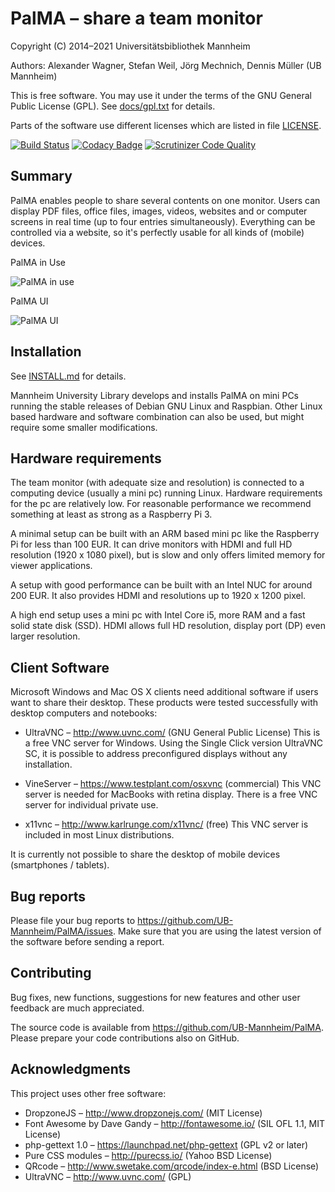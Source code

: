 PalMA – share a team monitor
============================

Copyright (C) 2014–2021 Universitätsbibliothek Mannheim

Authors: Alexander Wagner, Stefan Weil, Jörg Mechnich, Dennis Müller (UB Mannheim)

This is free software. You may use it under the terms of the
GNU General Public License (GPL). See [docs/gpl.txt](docs/gpl.txt) for details.

Parts of the software use different licenses which are listed
in file [LICENSE](LICENSE).


[![Build
Status](https://travis-ci.org/UB-Mannheim/PalMA.svg?branch=master)](https://travis-ci.org/UB-Mannheim/PalMA)
[![Codacy
Badge](https://api.codacy.com/project/badge/Grade/e5750c1e19fc4ecf9257a9a4d4418e0c)](https://www.codacy.com/app/UB-Mannheim/PalMA?utm_source=github.com&utm_medium=referral&utm_content=UB-Mannheim/PalMA&utm_campaign=badger)
[![Scrutinizer Code
Quality](https://scrutinizer-ci.com/g/UB-Mannheim/PalMA/badges/quality-score.png?b=master)](https://scrutinizer-ci.com/g/UB-Mannheim/PalMA/?branch=master)

Summary
-------

PalMA enables people to share several contents on one monitor. Users can display PDF files, office files, images, videos, websites and or computer screens in real time (up to four entries simultaneously). Everything can be controlled via
a website, so it's perfectly usable for all kinds of (mobile) devices.

PalMA in Use

![PalMA in
use](https://raw.githubusercontent.com/UB-Mannheim/PalMA/master/docs/images/IMG_5965.JPG)

PalMA UI

![PalMA UI](https://raw.githubusercontent.com/UB-Mannheim/PalMA/master/docs/images/screenshots/palma-newui-overview.png)

Installation
------------

See [INSTALL.md](INSTALL.md) for details.

Mannheim University Library develops and installs PalMA
on mini PCs running the stable releases of Debian GNU Linux and Raspbian. Other Linux based hardware
and software combination can also be used, but might require some smaller
modifications.

Hardware requirements
---------------------

The team monitor (with adequate size and resolution) is connected
to a computing device (usually a mini pc) running Linux.
Hardware requirements for the pc are relatively low. For reasonable performance we recommend something at least as strong as a Raspberry Pi 3.

A minimal setup can be built with an ARM based mini pc like the
Raspberry Pi for less than 100 EUR. It can drive monitors with
HDMI and full HD resolution (1920 x 1080 pixel), but is slow
and only offers limited memory for viewer applications.

A setup with good performance can be built with an Intel NUC for
around 200 EUR. It also provides HDMI and resolutions up to
1920 x 1200 pixel.

A high end setup uses a mini pc with Intel Core i5, more RAM and
a fast solid state disk (SSD). HDMI allows full HD resolution, display port (DP)
even larger resolution.

Client Software
---------------

Microsoft Windows and Mac OS X clients need additional software if users
want to share their desktop. These products were tested successfully
with desktop computers and notebooks:

* UltraVNC – http://www.uvnc.com/ (GNU General Public License)
  This is a free VNC server for Windows.
  Using the Single Click version UltraVNC SC, it is possible
  to address preconfigured displays without any installation.

* VineServer – https://www.testplant.com/osxvnc (commercial)
  This VNC server is needed for MacBooks with retina display.
  There is a free VNC server for individual private use.

* x11vnc – http://www.karlrunge.com/x11vnc/ (free)
  This VNC server is included in most Linux distributions.

It is currently not possible to share the desktop of mobile
devices (smartphones / tablets).


Bug reports
-----------

Please file your bug reports to https://github.com/UB-Mannheim/PalMA/issues.
Make sure that you are using the latest version of the software
before sending a report.


Contributing
------------

Bug fixes, new functions, suggestions for new features and
other user feedback are much appreciated.

The source code is available from https://github.com/UB-Mannheim/PalMA.
Please prepare your code contributions also on GitHub.


Acknowledgments
---------------

This project uses other free software:

* DropzoneJS – http://www.dropzonejs.com/ (MIT License)
* Font Awesome by Dave Gandy – http://fontawesome.io/ (SIL OFL 1.1, MIT License)
* php-gettext 1.0 – https://launchpad.net/php-gettext (GPL v2 or later)
* Pure CSS modules – http://purecss.io/ (Yahoo BSD License)
* QRcode – http://www.swetake.com/qrcode/index-e.html (BSD License)
* UltraVNC – http://www.uvnc.com/ (GPL)
